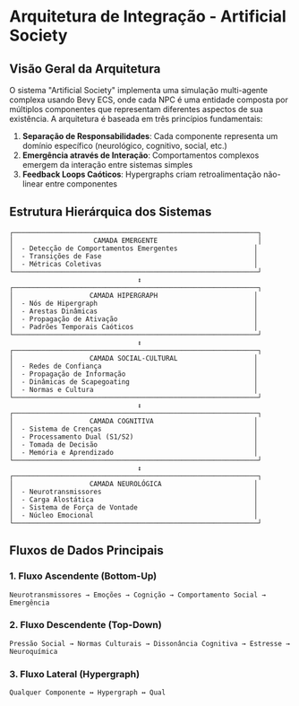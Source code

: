 # Arquitetura de Integração - Artificial Society

## Visão Geral da Arquitetura

O sistema "Artificial Society" implementa uma simulação multi-agente complexa usando Bevy ECS, onde cada NPC é uma entidade composta por múltiplos componentes que representam diferentes aspectos de sua existência. A arquitetura é baseada em três princípios fundamentais:

1. **Separação de Responsabilidades**: Cada componente representa um domínio específico (neurológico, cognitivo, social, etc.)
2. **Emergência através de Interação**: Comportamentos complexos emergem da interação entre sistemas simples
3. **Feedback Loops Caóticos**: Hypergraphs criam retroalimentação não-linear entre componentes

## Estrutura Hierárquica dos Sistemas

```
┌─────────────────────────────────────────────────────────────┐
│                    CAMADA EMERGENTE                         │
│  - Detecção de Comportamentos Emergentes                   │
│  - Transições de Fase                                      │
│  - Métricas Coletivas                                      │
└─────────────────────────────────────────────────────────────┘
                                ↕
┌─────────────────────────────────────────────────────────────┐
│                   CAMADA HIPERGRAPH                        │
│  - Nós de Hipergraph                                       │
│  - Arestas Dinâmicas                                       │
│  - Propagação de Ativação                                  │
│  - Padrões Temporais Caóticos                              │
└─────────────────────────────────────────────────────────────┘
                                ↕
┌─────────────────────────────────────────────────────────────┐
│                   CAMADA SOCIAL-CULTURAL                   │
│  - Redes de Confiança                                      │
│  - Propagação de Informação                                │
│  - Dinâmicas de Scapegoating                               │
│  - Normas e Cultura                                        │
└─────────────────────────────────────────────────────────────┘
                                ↕
┌─────────────────────────────────────────────────────────────┐
│                   CAMADA COGNITIVA                         │
│  - Sistema de Crenças                                      │
│  - Processamento Dual (S1/S2)                              │
│  - Tomada de Decisão                                       │
│  - Memória e Aprendizado                                   │
└─────────────────────────────────────────────────────────────┘
                                ↕
┌─────────────────────────────────────────────────────────────┐
│                   CAMADA NEUROLÓGICA                       │
│  - Neurotransmissores                                      │
│  - Carga Alostática                                        │
│  - Sistema de Força de Vontade                             │
│  - Núcleo Emocional                                        │
└─────────────────────────────────────────────────────────────┘
```

## Fluxos de Dados Principais

### 1. Fluxo Ascendente (Bottom-Up)
```
Neurotransmissores → Emoções → Cognição → Comportamento Social → Emergência
```

### 2. Fluxo Descendente (Top-Down)
```
Pressão Social → Normas Culturais → Dissonância Cognitiva → Estresse → Neuroquímica
```

### 3. Fluxo Lateral (Hypergraph)
```
Qualquer Componente ↔ Hypergraph ↔ Qual